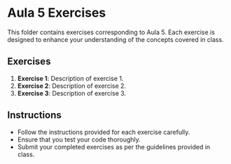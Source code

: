 # Aula 5 Exercises

This folder contains exercises corresponding to Aula 5. Each exercise is designed to enhance your understanding of the concepts covered in class.

## Exercises

1. **Exercise 1**: Description of exercise 1.
2. **Exercise 2**: Description of exercise 2.
3. **Exercise 3**: Description of exercise 3.

## Instructions

- Follow the instructions provided for each exercise carefully.
- Ensure that you test your code thoroughly.
- Submit your completed exercises as per the guidelines provided in class.